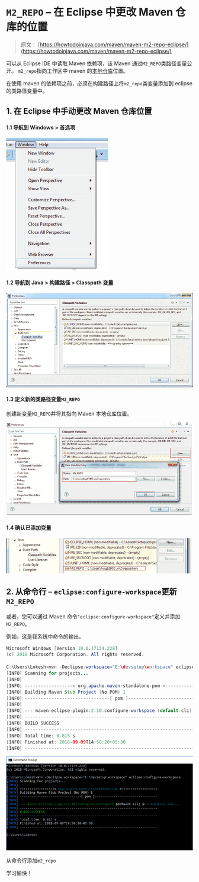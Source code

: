 # `M2_REPO` – 在 Eclipse 中更改 Maven 仓库的位置

> 原文： [https://howtodoinjava.com/maven/maven-m2-repo-eclipse/](https://howtodoinjava.com/maven/maven-m2-repo-eclipse/)

可以从 Eclipse IDE 中读取 Maven 依赖项，该 Maven 通过`M2_REPO`类路径变量公开。 `m2_repo`指向工作区中 maven 的[本地仓库](https://howtodoinjava.com/maven/change-local-repository-location/ "How to change maven local repository path in windows")位置。

在使用 maven 的依赖项之前，必须在构建路径上将`m2_repo`类变量添加到 eclipse 的类路径变量中。

## 1\. 在 Eclipse 中手动更改 Maven 仓库位置

#### 1.1 导航到 Windows > 首选项

![eclipse-preferences](img/068438a95be8028b6a8b5f4abb70863e.png)

#### 1.2 导航到 Java > 构建路径 > Classpath 变量

![classpath_variables_for_projects](img/76d052a7b258869b690120c7a8a3461a.png)

#### 1.3 定义新的类路径变量`M2_REPO`

创建新变量`M2_REPO`并将其指向 Maven 本地仓库位置。

![add_maven_repository](img/f1707eb945ad773cda7b2a23e9dcb43e.png)

#### 1.4 确认已添加变量

![m2_repo_variable_added](img/09dd6c6a4148df8ff6c487ede82cee91.png)

## 2\. 从命令行 – `eclipse:configure-workspace`更新`M2_REPO`

或者，您可以通过 Maven 命令`"eclipse:configure-workspace"`定义并添加`M2_REPO`。

例如，这是我系统中命令的输出。

```java
Microsoft Windows [Version 10.0.17134.228]
(c) 2018 Microsoft Corporation. All rights reserved.

C:\Users\Lokesh>mvn -Declipse.workspace="E:\devsetup\workspace" eclipse:configure-workspace
[INFO] Scanning for projects...
[INFO]
[INFO] ------------------< org.apache.maven:standalone-pom >-------------------
[INFO] Building Maven Stub Project (No POM) 1
[INFO] --------------------------------[ pom ]---------------------------------
[INFO]
[INFO] --- maven-eclipse-plugin:2.10:configure-workspace (default-cli) @ standalone-pom ---
[INFO] ------------------------------------------------------------------------
[INFO] BUILD SUCCESS
[INFO] ------------------------------------------------------------------------
[INFO] Total time: 0.815 s
[INFO] Finished at: 2018-09-09T14:50:20+05:30
[INFO] ------------------------------------------------------------------------

```

![Add m2_repo from command prompt](img/9ee5f908e990432e2b0e841941f7dfb9.png)

从命令行添加`m2_repo`



学习愉快！